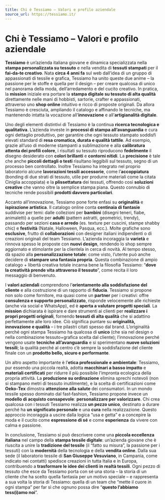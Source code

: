 ```yaml
---
title: Chi è Tessiamo – Valori e profilo aziendale
source_url: https://tessiamo.it/
---
```

# Chi è Tessiamo – Valori e profilo aziendale

**Tessiamo** è un’azienda italiana giovane e dinamica specializzata nella **stampa personalizzata su tessuto** e nella vendita di **tessuti stampati** per il **fai‑da‑te creativo**. Nata **circa 4 anni fa** sul web dall’idea di un gruppo di appassionati di tessile e grafica, Tessiamo ha unito queste due anime – la passione per le stoffe e quella per il design – per creare qualcosa di unico nel panorama della moda, dell’arredamento e del cucito creativo. In pratica, la **mission** iniziale era portare la **stampa digitale su tessuto di alta qualità** direttamente nelle mani di hobbisti, sartorie, crafter e appassionati, attraverso uno **shop online** intuitivo e ricco di proposte originali. Da allora Tessiamo è cresciuta, ampliando il catalogo e affinando le tecniche, ma mantenendo intatta la vocazione all’**innovazione** e all’**artigianalità digitale**.

Uno degli elementi distintivi di Tessiamo è la continua **ricerca tecnologica e qualitativa**. L’azienda investe in **processi di stampa all’avanguardia** e cura ogni dettaglio produttivo, per garantire che ogni tessuto stampato soddisfi elevati standard di **resa cromatica, durata e qualità tattile**. Ad esempio, grazie all’uso di moderne stampanti a sublimazione e alla **calibratura attenta dei profili colore**, i risultati su tessuto riproducono **fedelmente** il disegno desiderato con **colori brillanti** e **contorni nitidi**. La **precisione** è tale che anche **piccoli dettagli o testi** risultano leggibili sul tessuto, segno di un processo ben controllato. Inoltre Tessiamo ha integrato nel proprio laboratorio alcune **lavorazioni tessili accessorie**, come l’**accoppiatura** (bonding di due strati di tessuto, utile per produrre materiali come la citata Ciniglia accoppiata) e la **plissettatura** dei tessuti, offrendo così **soluzioni creative** che vanno oltre la semplice stampa piana. Questo connubio di tecniche rende possibili **prodotti davvero particolari**.

Accanto all’innovazione, Tessiamo pone forte enfasi su **originalità** e **ispirazione artistica**. Il catalogo online conta **centinaia di fantasie** suddivise per temi: dalle collezioni per **bambini** (disegni teneri, fiabe, animaletti) a quelle per **adulti** (pattern astratti, geometrici, trendy), passando per sezioni **casa e arredo** (es. texture per cuscini, stampe shabby chic) e **festività** (Natale, Halloween, Pasqua, ecc.). Molte grafiche sono **esclusive**, frutto di **collaborazioni** con designer italiani indipendenti o di creazioni originali del team Tessiamo. L’azienda incoraggia la **varietà** e rinnova spesso le proposte con **nuovi design**, rendendo lo shop sempre aggiornato e stimolante per la clientela in cerca di novità. Al tempo stesso, dà spazio alla **personalizzazione totale**: come visto, l’utente può anche decidere di **stampare una fantasia propria**. Questa combinazione di ampio catalogo + libertà creativa totale incarna bene la filosofia Tessiamo: “**dove la creatività prende vita attraverso il tessuto**”, come recita il loro messaggio di benvenuto.

I **valori aziendali** comprendono l’**orientamento alla soddisfazione del cliente** e alla costruzione di un rapporto di **fiducia**. Tessiamo si propone non solo come fornitore, ma quasi come un **partner** per i creativi: offre **consulenza e supporto personalizzato**, risponde velocemente alle richieste (anche via social e WhatsApp), ed è **aperta a valutare progetti speciali**. La **mission** dichiarata è ispirare e dare strumenti ai clienti per **realizzare i propri progetti originali**, fornendo **tessuti di alta qualità** che si adattino perfettamente alle loro idee. Ciò significa puntare su **originalità, innovazione e qualità** – i tre pilastri citati spesso dal brand. L’originalità perché ogni stampa Tessiamo ha qualcosa di **unico** (che sia nel design o nella combinazione tessuto+grafica scelta dal cliente); l’innovazione perché vengono usate **tecniche all’avanguardia** e si sperimentano **nuove soluzioni tessili**; la qualità perché al centro c’è sempre la soddisfazione del cliente finale con un **prodotto bello, sicuro e performante**.

Un altro aspetto importante è l’**etica professionale e ambientale**: Tessiamo, pur essendo una piccola realtà, adotta **macchinari a basso impatto** e **materiali certificati** per ridurre il più possibile l’impronta ecologica della propria attività. La **produzione su ordinazione** elimina sprechi notevoli (non si stampano metri di tessuto inutilmente), e la scelta di certificazioni come **Oeko‑Tex** dimostra **attenzione alla salute** dei consumatori. In un mondo tessile spesso dominato dal fast‑fashion, Tessiamo propone invece un **modello di acquisto consapevole**: **personalizzare per valorizzare**. Chi crea qualcosa con i tessuti Tessiamo realizza **un pezzo unico**, destinato a durare perché ha **un significato personale** e una **cura** nella realizzazione. Questo approccio incoraggia a uscire dalla logica “usa e getta” e a concepire la moda e il cucito come **espressione di sé** e come **esperienza** da vivere con calma e passione.

In conclusione, Tessiamo si può descrivere come una **piccola eccellenza italiana** nel campo della **stampa tessile digitale**: un’azienda giovane che è riuscita a unire la **tradizione del tessile** (il “fatto su misura”, la passione per i tessuti) con la **modernità** della tecnologia e della **vendita online**. Dalla sua sede (il laboratorio tessile di **San Giuseppe Vesuviano**, in Campania, come indicato nei contatti) spedisce creazioni in tutta Italia e in Europa, contribuendo a **trasformare le idee dei clienti in realtà tessili**. Ogni pezzo di tessuto che esce da Tessiamo porta con sé una storia – la storia di un cliente che ha scelto quella fantasia per un motivo speciale – e rappresenta a sua volta la storia di Tessiamo: quella di un team che “mette il cuore in ogni stampa” per far sì che ognuno possa dire “**questo l’abbiamo tess(i)amo noi**”.
